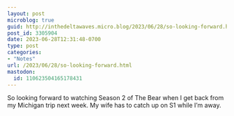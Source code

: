 ```yaml
---
layout: post
microblog: true
guid: http://inthedeltawaves.micro.blog/2023/06/28/so-looking-forward.html
post_id: 3305904
date: 2023-06-28T12:31:48-0700
type: post
categories:
- "Notes"
url: /2023/06/28/so-looking-forward.html
mastodon:
  id: 110623504165178431
---
```

So looking forward to watching Season 2 of The Bear when I get back from my Michigan trip next week. My wife has to catch up on S1 while I’m away. 
